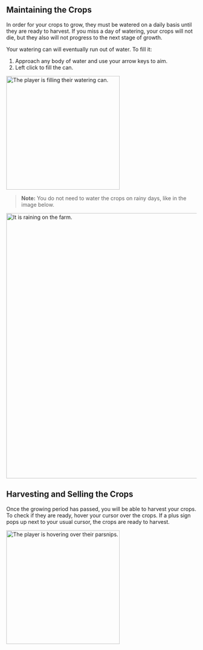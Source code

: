 ## Maintaining the Crops
In order for your crops to grow, they must be watered on a daily basis until they are ready to harvest. If you miss a day of watering, your crops will not die, but they also will not progress to the next stage of growth.

Your watering can will eventually run out of water. To fill it:
1. Approach any body of water and use your arrow keys to aim.
2. Left click to fill the can.

<img src="assets\images\screenshots\fill-can.png" alt="The player is filling their watering can." style="width: 300px">

<br>

> **Note:** You do not need to water the crops on rainy days, like in the image below.

<img src="assets\images\screenshots\rain-day.png" alt="It is raining on the farm." style="width: 700px">


## Harvesting and Selling the Crops
Once the growing period has passed, you will be able to harvest your crops. To check if they are ready, hover your cursor over the crops. If a plus sign pops up next to your usual cursor, the crops are ready to harvest.

<img src="assets\images\screenshots\harvest-day-hover.png" alt="The player is hovering over their parsnips." style="width: 300px">
    


<br>